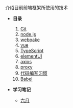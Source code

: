 介绍目前前端框架所使用的技术
* **目录**
    1. [Git](textv/Git.md)
    2. [node.js](text/node-js.md)
    3. [webpake](text/webpake.md)
    4. [vue](text/vue.md)
    5. [TypeScript](text/TypeScript.md)
    6. [elementUI](text/elementUI.md)
    7. [axios](text/axios.md)
    8. [proxy](text/proxy.md)
    9. [代码编写习惯](text/Writecode.md)
    10. [Babel](text/Babel.md)

* **学习笔记**  
  * [六月](notes/june.md)
